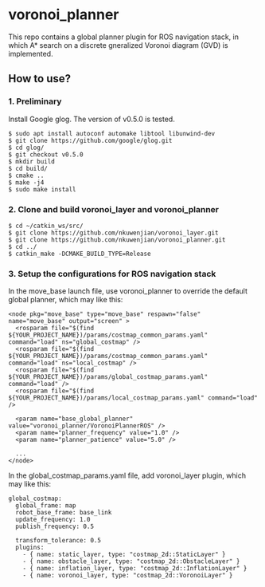 # voronoi_planner
This repo contains a global planner plugin for ROS navigation stack, in which A* search on a discrete gneralized Voronoi diagram (GVD) is implemented.

## How to use?

### 1. Preliminary

Install Google glog. The version of v0.5.0 is tested.
```
$ sudo apt install autoconf automake libtool libunwind-dev
$ git clone https://github.com/google/glog.git
$ cd glog/
$ git checkout v0.5.0
$ mkdir build
$ cd build/
$ cmake ..
$ make -j4
$ sudo make install
```

### 2. Clone and build voronoi_layer and voronoi_planner
```
$ cd ~/catkin_ws/src/
$ git clone https://github.com/nkuwenjian/voronoi_layer.git
$ git clone https://github.com/nkuwenjian/voronoi_planner.git
$ cd ../
$ catkin_make -DCMAKE_BUILD_TYPE=Release
```

### 3. Setup the configurations for ROS navigation stack

In the move_base launch file, use voronoi_planner to override the default global planner, which may like this:
```
<node pkg="move_base" type="move_base" respawn="false" name="move_base" output="screen" >
  <rosparam file="$(find ${YOUR_PROJECT_NAME})/params/costmap_common_params.yaml" command="load" ns="global_costmap" />
  <rosparam file="$(find ${YOUR_PROJECT_NAME})/params/costmap_common_params.yaml" command="load" ns="local_costmap" />
  <rosparam file="$(find ${YOUR_PROJECT_NAME})/params/global_costmap_params.yaml" command="load" />
  <rosparam file="$(find ${YOUR_PROJECT_NAME})/params/local_costmap_params.yaml" command="load" />

  <param name="base_global_planner" value="voronoi_planner/VoronoiPlannerROS" />
  <param name="planner_frequency" value="1.0" />
  <param name="planner_patience" value="5.0" />

  ...
</node>
```

In the global_costmap_params.yaml file, add voronoi_layer plugin, which may like this:
```
global_costmap:
  global_frame: map
  robot_base_frame: base_link
  update_frequency: 1.0
  publish_frequency: 0.5

  transform_tolerance: 0.5
  plugins:
    - { name: static_layer, type: "costmap_2d::StaticLayer" }
    - { name: obstacle_layer, type: "costmap_2d::ObstacleLayer" }
    - { name: inflation_layer, type: "costmap_2d::InflationLayer" }
    - { name: voronoi_layer, type: "costmap_2d::VoronoiLayer" }
```
